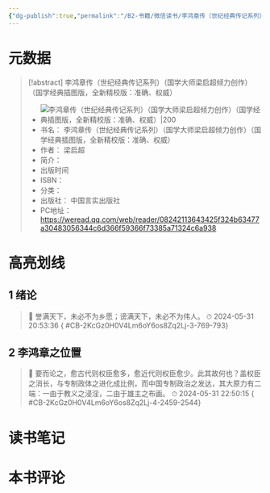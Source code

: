 ```yaml
---
{"dg-publish":true,"permalink":"/B2-书籍/微信读书/李鸿章传（世纪经典传记系列）（国学大师梁启超倾力创作）（国学经典插图版，全新精校版：准确、权威）/"}
---
```


# 元数据
> [!abstract] 李鸿章传（世纪经典传记系列）（国学大师梁启超倾力创作）（国学经典插图版，全新精校版：准确、权威）
> - ![ 李鸿章传（世纪经典传记系列）（国学大师梁启超倾力创作）（国学经典插图版，全新精校版：准确、权威）|200](https://res.weread.qq.com/wrepub/CB_48xDGdDHkFlf6i76gl0aP9Qb_parsecover)
> - 书名： 李鸿章传（世纪经典传记系列）（国学大师梁启超倾力创作）（国学经典插图版，全新精校版：准确、权威）
> - 作者： 梁启超
> - 简介： 
> - 出版时间 
> - ISBN： 
> - 分类： 
> - 出版社： 中国言实出版社
> - PC地址：https://weread.qq.com/web/reader/08242113643425f324b63477a30483056344c6d366f59366f73385a71324c6a938

# 高亮划线

## 1 绪论

> 📌 誉满天下，未必不为乡愿；谤满天下，未必不为伟人。 
> ⏱ 2024-05-31 20:53:36
{ #CB-2KcGz0H0V4Lm6oY6os8Zq2Lj-3-769-793}


## 2 李鸿章之位置

> 📌 要而论之，愈古代则权臣愈多，愈近代则权臣愈少。此其故何也？盖权臣之消长，与专制政体之进化成比例，而中国专制政治之发达，其大原力有二端：一由于教义之浸淫，二由于雄主之布画。 
> ⏱ 2024-05-31 22:50:15
{ #CB-2KcGz0H0V4Lm6oY6os8Zq2Lj-4-2459-2544}


# 读书笔记

# 本书评论
